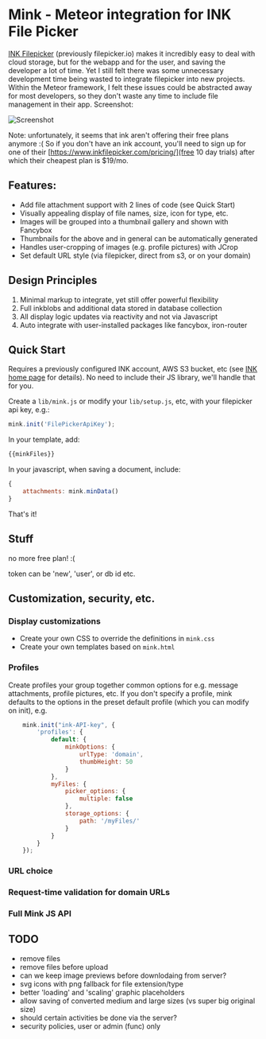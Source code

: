 # Mink - Meteor integration for INK File Picker

[INK Filepicker](https://www.inkfilepicker.com/) (previously filepicker.io) makes it
incredibly easy to deal with cloud storage, but for the webapp and for the user, and
saving the developer a lot of time.  Yet I still felt there was some unnecessary
development time being wasted to integrate filepicker into new projects.  Within the
Meteor framework, I felt these issues could be abstracted away for most developers,
so they don't waste any time to include file management in their app.  Screenshot:

![Screenshot](https://f.cloud.github.com/assets/381978/1532042/e9f7ada6-4c70-11e3-8173-018289241776.jpg "Screenshot")

Note: unfortunately, it seems that ink aren't offering their free plans anymore :(
So if you don't have an ink account, you'll need to sign up for one of their
[https://www.inkfilepicker.com/pricing/](free 10 day trials) after which their
cheapest plan is $19/mo.


## Features:

* Add file attachment support with 2 lines of code (see Quick Start)
* Visually appealing display of file names, size, icon for type, etc.
* Images will be grouped into a thumbnail gallery and shown with Fancybox
* Thumbnails for the above and in general can be automatically generated
* Handles user-cropping of images (e.g. profile pictures) with JCrop
* Set default URL style (via filepicker, direct from s3, or on your domain)

## Design Principles

1. Minimal markup to integrate, yet still offer powerful flexibility
1. Full inkblobs and additional data stored in database collection
1. All display logic updates via reactivity and not via Javascript
1. Auto integrate with user-installed packages like fancybox, iron-router

## Quick Start

Requires a previously configured INK account, AWS S3 bucket, etc (see
[INK home page](https://www.inkfilepicker.com/) for details).  No need
to include their JS library, we'll handle that for you.

Create a `lib/mink.js` or modify your `lib/setup.js`, etc, with your
filepicker api key, e.g.:

```js
mink.init('FilePickerApiKey');
```

In your template, add:

```html
{{minkFiles}}
```

In your javascript, when saving a document, include:

```js
{
	attachments: mink.minData()
}
```

That's it!

## Stuff


no more free plan! :(

token can be 'new', 'user', or db id etc.

## Customization, security, etc.

### Display customizations

* Create your own CSS to override the definitions in `mink.css`
* Create your own templates based on `mink.html`

### Profiles

Create profiles your group together common options for e.g. message attachments,
profile pictures, etc.  If you don't specify a profile, mink defaults to the options
in the preset default profile (which you can modify on init), e.g.

```js
    mink.init("ink-API-key", {
        'profiles': {
            default: {
                minkOptions: {
                    urlType: 'domain',
                    thumbHeight: 50
                }
            },
            myFiles: {
            	picker_options: {
            		multiple: false
            	},
            	storage_options: {
	            	path: '/myFiles/'
	            }
            }
        }
    });
```

### URL choice

### Request-time validation for domain URLs

### Full Mink JS API

## TODO

* remove files
* remove files before upload
* can we keep image previews before downlodaing from server?
* svg icons with png fallback for file extension/type
* better 'loading' and 'scaling' graphic placeholders
* allow saving of converted medium and large sizes (vs super big original size)
* should certain activities be done via the server?
* security policies, user or admin (func) only
